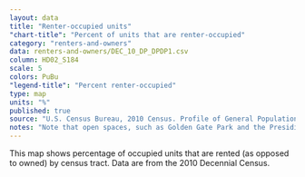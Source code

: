 ```yaml
---
layout: data
title: "Renter-occupied units"
"chart-title": "Percent of units that are renter-occupied"
category: "renters-and-owners"
data: renters-and-owners/DEC_10_DP_DPDP1.csv
column: HD02_S184
scale: 5
colors: PuBu
"legend-title": "Percent renter-occupied"
type: map
units: "%"
published: true
source: "U.S. Census Bureau, 2010 Census. Profile of General Population and Housing Characteristics."
notes: "Note that open spaces, such as Golden Gate Park and the Presidio, have very few units. "
---
```


This map shows percentage of occupied units that are rented (as opposed to owned) by census tract. Data are from the 2010 Decennial Census.
